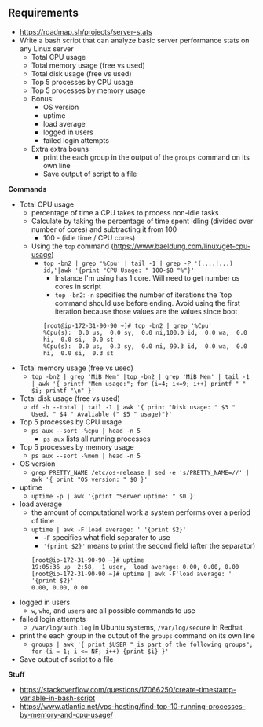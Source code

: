 **Requirements**
----------------------
- https://roadmap.sh/projects/server-stats
- Write a bash script that can analyze basic server performance stats on any Linux server
  - Total CPU usage
  - Total memory usage (free vs used)
  - Total disk usage (free vs used)
  - Top 5 processes by CPU usage
  - Top 5 processes by memory usage
  - Bonus:
    - OS version
    - uptime
    - load average
    - logged in users
    - failed login attempts
  - Extra extra bouns
    - print the each group in the output of the `groups` command on its own line
    - Save output of script to a file

**Commands**
- Total CPU usage
  - percentage of time a CPU takes to process non-idle tasks
  - Calculate by taking the percentage of time spent idling (divided over number of cores) and subtracting it from 100
    - 100 - (idle time / CPU cores)
  - Using the `top` command (https://www.baeldung.com/linux/get-cpu-usage)
    - `top -bn2 | grep '%Cpu' | tail -1 | grep -P '(....|...) id,'|awk '{print "CPU Usage: " 100-$8 "%"}'`
      - Instance I'm using has 1 core. Will need to get number os cores in script
      - `top -bn2`: `-n` specifies the number of iterations the `top command should use before ending. Avoid using the first iteration because those values are the values since boot
      ```
      [root@ip-172-31-90-90 ~]# top -bn2 | grep '%Cpu'
      %Cpu(s):  0.0 us,  0.0 sy,  0.0 ni,100.0 id,  0.0 wa,  0.0 hi,  0.0 si,  0.0 st
      %Cpu(s):  0.0 us,  0.3 sy,  0.0 ni, 99.3 id,  0.0 wa,  0.0 hi,  0.0 si,  0.3 st
      ```
- Total memory usage (free vs used)
  - `top -bn2 | grep 'MiB Mem' |top -bn2 | grep 'MiB Mem' | tail -1 | awk '{ printf "Mem usage:"; for (i=4; i<=9; i++) printf " " $i; printf "\n" }'`
- Total disk usage (free vs used)
  - `df -h --total | tail -1 | awk '{ print "Disk usage: " $3 " Used, " $4 " Avaliable (" $5 " usage)"}'`
- Top 5 processes by CPU usage
  - `ps aux --sort -%cpu | head -n 5`
    - `ps aux` lists all running processes
- Top 5 processes by memory usage
  - `ps aux --sort -%mem | head -n 5`
- OS version
  - `grep PRETTY_NAME /etc/os-release | sed -e 's/PRETTY_NAME=//' | awk '{ print "OS version: " $0 }'`
- uptime
  - `uptime -p | awk '{print "Server uptime: " $0 }'`
- load average
  - the amount of computational work a system performs over a period of time
  - `uptime | awk -F'load average: ' '{print $2}'`
    - `-F` specifies what field separater to use
    - `'{print $2}'` means to print the second field (after the separator)
    ```
    [root@ip-172-31-90-90 ~]# uptime
    19:05:36 up  2:58,  1 user,  load average: 0.00, 0.00, 0.00
    [root@ip-172-31-90-90 ~]# uptime | awk -F'load average: ' '{print $2}'
    0.00, 0.00, 0.00
    ```
- logged in users
  - `w`, `who`, and `users` are all possible commands to use
- failed login attempts
  - `/var/log/auth.log` in Ubuntu systems, `/var/log/secure` in Redhat
- print the each group in the output of the `groups` command on its own line
  - `groups | awk '{ print $USER " is part of the following groups"; for (i = 1; i <= NF; i++) {print $i} }'`
- Save output of script to a file

**Stuff**
- https://stackoverflow.com/questions/17066250/create-timestamp-variable-in-bash-script
- https://www.atlantic.net/vps-hosting/find-top-10-running-processes-by-memory-and-cpu-usage/